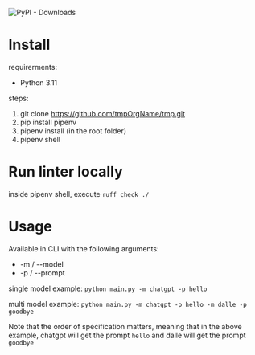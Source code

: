 ![PyPI - Downloads](https://img.shields.io/pypi/dd/omnibridge?style=plastic)

# Install

requirerments:
* Python 3.11

steps:
1. git clone https://github.com/tmpOrgName/tmp.git
2. pip install pipenv
3. pipenv install (in the root folder)
4. pipenv shell

# Run linter locally

inside pipenv shell, execute `ruff check ./`

# Usage

Available in CLI with the following arguments:

* -m / --model
* -p / --prompt

single model example:
`python main.py -m chatgpt -p hello`

multi model example:
`python main.py -m chatgpt -p hello -m dalle -p goodbye`

Note that the order of specification matters, meaning that in the above example, chatgpt will get the prompt `hello` and dalle will get the prompt `goodbye`
